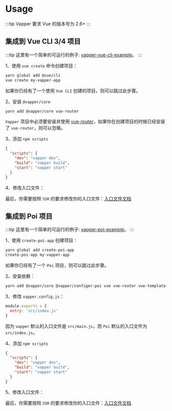 # Usage

:::tip
Vapper 要求 Vue 的版本号为 2.6+
:::

## 集成到 Vue CLI 3/4 项目

:::tip
这里有一个简单的可运行的例子: [vapper-vue-cli-example](https://github.com/shuidi-fed/vapper-vue-cli-example)。
:::

1、使用 `vue create` 命令创建项目：

```sh
yarn global add @vue/cli
vue create my-vapper-app
```

如果你已经有了一个使用 `Vue CLI` 创建的项目，则可以跳过此步骤。

2、安装 `@vapper/core`

```sh
yarn add @vapper/core vue-router
```

`Vapper` 项目中必须要安装并使用 [vue-router](https://router.vuejs.org/)，如果你在创建项目的时候已经安装了 `vue-router`，则可以忽略。

3、添加 `npm scripts`

```json
{
  "scripts": {
    "dev": "vapper dev",
    "build": "vapper build",
    "start": "vapper start"
  }
}
```

4、修改入口文件：

最后，你需要按照 `SSR` 的要求修改你的入口文件：[入口文件文档](/zh/entry.md)

## 集成到 Poi 项目

:::tip
这里有一个简单的可运行的例子: [vapper-poi-example](https://github.com/shuidi-fed/vapper-poi-example)。
:::

1、使用 `create-poi-app` 创建项目：

```sh
yarn global add create-poi-app
create-poi-app my-vapper-app
```

如果你已经有了一个 `Poi` 项目，则可以跳过此步骤。

2、安装依赖：

```sh
yarn add @vapper/core @vapper/configer-poi vue vue-router vue-template-compiler -D
```

3、修改 `vapper.config.js`：

```js
module.exports = {
  entry: 'src/index.js'
}
```

因为 `vapper` 默认的入口文件是 `src/main.js`，而 `Poi` 默认的入口文件为 `src/index.js`。

4、添加 `npm scripts`

```json
{
  "scripts": {
    "dev": "vapper dev",
    "build": "vapper build",
    "start": "vapper start"
  }
}
```

5、修改入口文件：

最后，你需要按照 `SSR` 的要求修改你的入口文件：[入口文件文档](/zh/entry.md)
